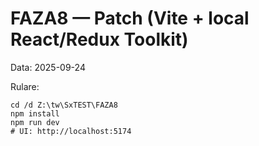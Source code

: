 # FAZA8 — Patch (Vite + local React/Redux Toolkit)
Data: 2025-09-24

Rulare:
```
cd /d Z:\tw\SxTEST\FAZA8
npm install
npm run dev
# UI: http://localhost:5174
```
